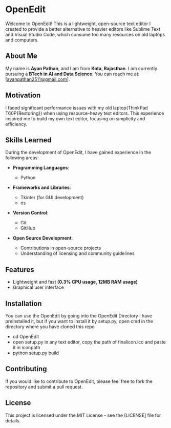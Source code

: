 # OpenEdit

Welcome to OpenEdit! This is a lightweight, open-source text editor I created to provide a better alternative to heavier editors like Sublime Text and Visual Studio Code, which consume too many resources on old laptops and computers.

## About Me

My name is **Ayan Pathan**, and I am from **Kota, Rajasthan**. I am currently pursuing a **BTech in AI and Data Science**. You can reach me at: [ayanpathan2511@gmail.com].

## Motivation

I faced significant performance issues with my old laptop(ThinkPad T60P{Restoring}) when using resource-heavy text editors. This experience inspired me to build my own text editor, focusing on simplicity and efficiency.

## Skills Learned

During the development of OpenEdit, I have gained experience in the following areas:

- **Programming Languages**: 
  - Python

- **Frameworks and Libraries**: 
  - Tkinter (for GUI development)
  - os

- **Version Control**: 
  - Git
  - GitHub

- **Open Source Development**: 
  - Contributions in open-source projects
  - Understanding of licensing and community guidelines


## Features

- Lightweight and fast **(0.3% CPU usage, 12MB RAM usage)**
- Graphical user interface

## Installation

You can use the OpenEdit by going into the OpenEdit Directory
I have preinstalled it, but if you want to install it by setup.py, open cmd in the directory where you have cloned this repo
- cd OpenEdit
- open setup.py in any text editor, copy the path of finalicon.ico and paste it in iconpath
- python setup.py build

## Contributing

If you would like to contribute to OpenEdit, please feel free to fork the repository and submit a pull request.

## License

This project is licensed under the MIT License - see the [LICENSE] file for details.


